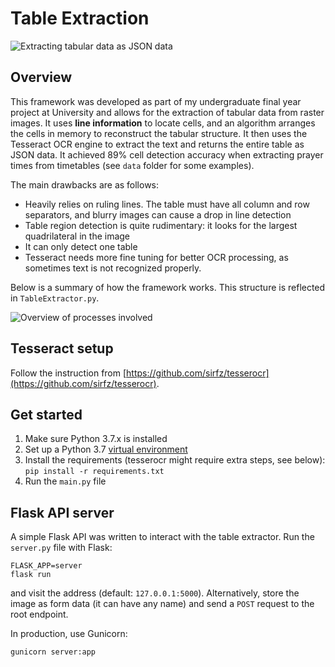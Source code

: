 # Table Extraction

![Extracting tabular data as JSON data](https://i.imgur.com/vUUQ4g1.png)

## Overview

This framework was developed as part of my undergraduate final year project at University and allows for the extraction of tabular data from raster images. It uses **line information** to locate cells, and an algorithm arranges the cells in memory to reconstruct the tabular structure. It then uses the Tesseract OCR engine to extract the text and returns the entire table as JSON data.  It achieved 89% cell detection accuracy when extracting prayer times from timetables (see `data` folder for some examples). 

The main drawbacks are as follows:

 - Heavily relies on ruling lines. The table must have all column and row separators, and blurry images can cause a drop in line detection
 - Table region detection is quite rudimentary: it looks for the largest quadrilateral in the image
 - It can only detect one table
 - Tesseract needs more fine tuning for better OCR processing, as sometimes text is not recognized properly.

Below is a summary of how the framework works. This structure is reflected in `TableExtractor.py`.

![Overview of processes involved](https://i.imgur.com/oz6YSGK.jpg)

## Tesseract setup

Follow the instruction from [https://github.com/sirfz/tesserocr](https://github.com/sirfz/tesserocr).

## Get started

1. Make sure Python 3.7.x is installed
2. Set up a Python 3.7 [virtual environment](https://packaging.python.org/guides/installing-using-pip-and-virtual-environments/)
3. Install the requirements (tesserocr might require extra steps, see below): `pip install -r requirements.txt`
4. Run the `main.py` file

## Flask API server

A simple Flask API was written to interact with the table extractor. Run the `server.py` file with Flask:

```
FLASK_APP=server
flask run
```

and visit the address (default: `127.0.0.1:5000`). Alternatively, store the image as form data (it can have any name) and send a `POST` request to the root endpoint.

In production, use Gunicorn:

```
gunicorn server:app
```